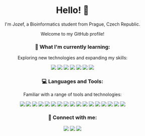 <h1 align="center">Hello! 👋</h1>
<p align="center">I'm Jozef, a Bioinformatics student from Prague, Czech Republic.</p>
<p align="center">Welcome to my GitHub profile!</p>

<h3 align="center">🌱 What I'm currently learning:</h3>
<p align="center">Exploring new technologies and expanding my skills:</p>
<p align="center">
  <img src="https://img.shields.io/badge/Machine%20Learning%20-%23F7DF1E.svg?&style=flat-square&logo=python&logoColor=white"/>
  <img src="https://img.shields.io/badge/Data%20Analysis%20-%233776AB.svg?&style=flat-square&logo=python&logoColor=white"/>
  <img src="https://img.shields.io/badge/Artificial%20Intelligence%20-%230077B5.svg?&style=flat-square&logo=python&logoColor=white"/>
  <img src="https://img.shields.io/badge/Computational%20Drug%20Design%20-%23205C80.svg?&style=flat-square&logo=python&logoColor=white"/>
  <img src="https://img.shields.io/badge/Genomics%20-%234285F4.svg?&style=flat-square&logo=python&logoColor=white"/>
  <img src="https://img.shields.io/badge/Drug%20Development%20-%23F8981D.svg?&style=flat-square&logo=python&logoColor=white"/>
  <img src="https://img.shields.io/badge/Gene%20Expression%20Analysis%20-%23000000.svg?&style=flat-square&logo=python&logoColor=white"/>
</p>

<h3 align="center">💻 Languages and Tools:</h3>
<p align="center">Familiar with a range of tools and technologies:</p>
<p align="center">
  <img src="https://img.shields.io/badge/Python%20-%2314354C.svg?&style=flat-square&logo=python&logoColor=white"/>
  <img src="https://img.shields.io/badge/R%20-%23276DC3.svg?&style=flat-square&logo=r&logoColor=white"/>
  <img src="https://img.shields.io/badge/SQL%20-%234479A1.svg?&style=flat-square&logo=postgresql&logoColor=white"/>
  <img src="https://img.shields.io/badge/Git%20-%23F05032.svg?&style=flat-square&logo=git&logoColor=white"/>
  <img src="https://img.shields.io/badge/Linux%20-%23FCC624.svg?&style=flat-square&logo=linux&logoColor=white"/>
  <img src="https://img.shields.io/badge/Docker%20-%232496ED.svg?&style=flat-square&logo=docker&logoColor=white"/>
  <img src="https://img.shields.io/badge/Tableau%20-%23E97627.svg?&style=flat-square&logo=tableau&logoColor=white"/>
  <img src="https://img.shields.io/badge/Bash%20-%234EAA25.svg?&style=flat-square&logo=gnu-bash&logoColor=white"/>
  <img src="https://img.shields.io/badge/Jupyter%20Notebook%20-%23F37626.svg?&style=flat-square&logo=jupyter&logoColor=white"/>
  <img src="https://img.shields.io/badge/Vscode%20-%23007ACC.svg?&style=flat-square&logo=visual-studio-code&logoColor=white"/>
  <img src="https://img.shields.io/badge/Anaconda%20-%2344A833.svg?&style=flat-square&logo=anaconda&logoColor=white"/>
  <img src="https://img.shields.io/badge/Scikit--learn%20-%23F7931E.svg?&style=flat-square&logo=scikit-learn&logoColor=white"/>
  <img src="https://img.shields.io/badge/Keras%20-%23D00000.svg?&style=flat-square&logo=keras&logoColor=white"/>
  <img src="https://img.shields.io/badge/TensorFlow%20-%23FF6F00.svg?&style=flat-square&logo=tensorflow&logoColor=white"/>
  <img src="https://img.shields.io/badge/Pandas%20-%23150458.svg?&style=flat-square&logo=pandas&logoColor=white"/>
  <img src="https://img.shields.io/badge/NumPy%20-%23013243.svg?&style=flat-square&logo=numpy&logoColor=white"/>
  <img src="https://img.shields.io/badge/Matplotlib%20-%23FFCA28.svg?&style=flat-square&logo=python&logoColor=white"/>
</p>

<h3 align="center">👥 Connect with me:</h3>
<p align="center">
  <a href="https://www.linkedin.com/in/fulopj/"><img src="https://img.shields.io/badge/LinkedIn-%230077B5.svg?&style=flat-square&logo=linkedin&logoColor=white"/></a>
  <a href="https://twitter.com/"><img src="https://img.shields.io/badge/Twitter-%231DA1F2.svg?&style=flat-square&logo=twitter&logoColor=white"/></a>
  <a href="mailto:fulop.jozef1@gmail.com"><img src="https://img.shields.io/badge/Gmail-%23D14836.svg?&style=flat-square&logo=gmail&logoColor=white"/></a>
</p>
